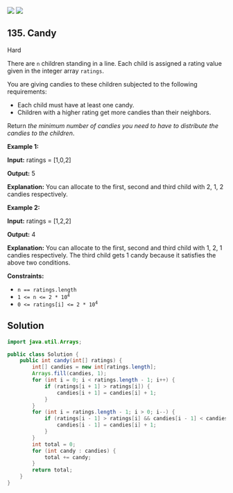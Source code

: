 [![](https://img.shields.io/github/stars/javadev/LeetCode-in-Java?label=Stars&style=flat-square)](https://github.com/javadev/LeetCode-in-Java)
[![](https://img.shields.io/github/forks/javadev/LeetCode-in-Java?label=Fork%20me%20on%20GitHub%20&style=flat-square)](https://github.com/javadev/LeetCode-in-Java/fork)

## 135\. Candy

Hard

There are `n` children standing in a line. Each child is assigned a rating value given in the integer array `ratings`.

You are giving candies to these children subjected to the following requirements:

*   Each child must have at least one candy.
*   Children with a higher rating get more candies than their neighbors.

Return _the minimum number of candies you need to have to distribute the candies to the children_.

**Example 1:**

**Input:** ratings = [1,0,2]

**Output:** 5

**Explanation:** You can allocate to the first, second and third child with 2, 1, 2 candies respectively. 

**Example 2:**

**Input:** ratings = [1,2,2]

**Output:** 4

**Explanation:** You can allocate to the first, second and third child with 1, 2, 1 candies respectively. The third child gets 1 candy because it satisfies the above two conditions. 

**Constraints:**

*   `n == ratings.length`
*   <code>1 <= n <= 2 * 10<sup>4</sup></code>
*   <code>0 <= ratings[i] <= 2 * 10<sup>4</sup></code>

## Solution

```java
import java.util.Arrays;

public class Solution {
    public int candy(int[] ratings) {
        int[] candies = new int[ratings.length];
        Arrays.fill(candies, 1);
        for (int i = 0; i < ratings.length - 1; i++) {
            if (ratings[i + 1] > ratings[i]) {
                candies[i + 1] = candies[i] + 1;
            }
        }
        for (int i = ratings.length - 1; i > 0; i--) {
            if (ratings[i - 1] > ratings[i] && candies[i - 1] < candies[i] + 1) {
                candies[i - 1] = candies[i] + 1;
            }
        }
        int total = 0;
        for (int candy : candies) {
            total += candy;
        }
        return total;
    }
}
```